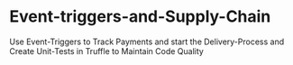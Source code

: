 # Event-triggers-and-Supply-Chain
Use Event-Triggers to Track Payments and start the Delivery-Process and Create Unit-Tests in Truffle to Maintain Code Quality

